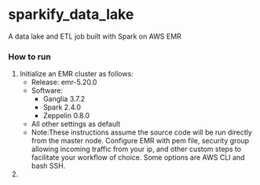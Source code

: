 # sparkify_data_lake
A data lake and ETL job built with Spark on AWS EMR

### How to run
1. Initialize an EMR cluster as follows:
    * Release: emr-5.20.0
    * Software:
        * Ganglia 3.7.2
        * Spark 2.4.0
        * Zeppelin 0.8.0
    * All other settings as default
    * Note:These instructions assume the source code will be run directly from the master node. Configure EMR with pem file, security group allowing incoming traffic from your ip, and other custom steps to facilitate your workflow of choice. Some options are AWS CLI and bash SSH. 
2. 



